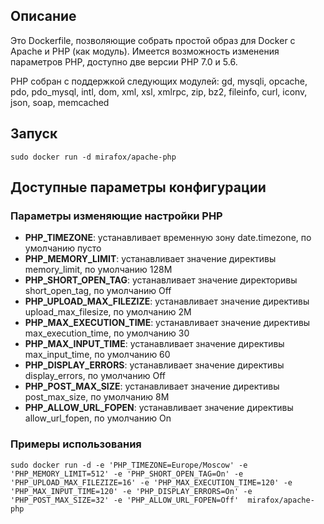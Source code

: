 ## Описание

Это Dockerfile, позволяющие собрать простой образ для Docker с Apache и PHP (как модуль). Имеется возможность изменения параметров PHP, доступно две версии PHP 7.0 и 5.6.

PHP собран с поддержкой следующих модулей: gd, mysqli, opcache, pdo, pdo_mysql, intl, dom, xml, xsl, xmlrpc, zip, bz2, fileinfo, curl, iconv, json, soap, memcached

## Запуск

```
sudo docker run -d mirafox/apache-php
```

## Доступные параметры конфигурации

### Параметры изменяющие настройки PHP

 - **PHP_TIMEZONE**: устанавливает временную зону date.timezone, по умолчанию пусто
 - **PHP_MEMORY_LIMIT**: устанавливает значение директивы memory_limit, по умолчанию 128M
 - **PHP_SHORT_OPEN_TAG**: устанавливает значение директоривы short_open_tag, по умолчанию Off
 - **PHP_UPLOAD_MAX_FILEZIZE**: устанавливает значение директивы upload_max_filesize, по умолчанию 2M
 - **PHP_MAX_EXECUTION_TIME**: устанавливает значение директивы max_execution_time, по умолчанию 30
 - **PHP_MAX_INPUT_TIME**: устанавливает значение директивы max_input_time, по умолчанию 60
 - **PHP_DISPLAY_ERRORS**: устанавливает значение директивы display_errors, по умолчанию Off
 - **PHP_POST_MAX_SIZE**: устанавливает значение директивы post_max_size, по умолчанию 8M
 - **PHP_ALLOW_URL_FOPEN**: устанавливает значение директивы allow_url_fopen, по умолчанию On

### Примеры использования

```
sudo docker run -d -e 'PHP_TIMEZONE=Europe/Moscow' -e 'PHP_MEMORY_LIMIT=512' -e 'PHP_SHORT_OPEN_TAG=On' -e 'PHP_UPLOAD_MAX_FILEZIZE=16' -e 'PHP_MAX_EXECUTION_TIME=120' -e 'PHP_MAX_INPUT_TIME=120' -e 'PHP_DISPLAY_ERRORS=On' -e 'PHP_POST_MAX_SIZE=32' -e 'PHP_ALLOW_URL_FOPEN=Off'  mirafox/apache-php
```
